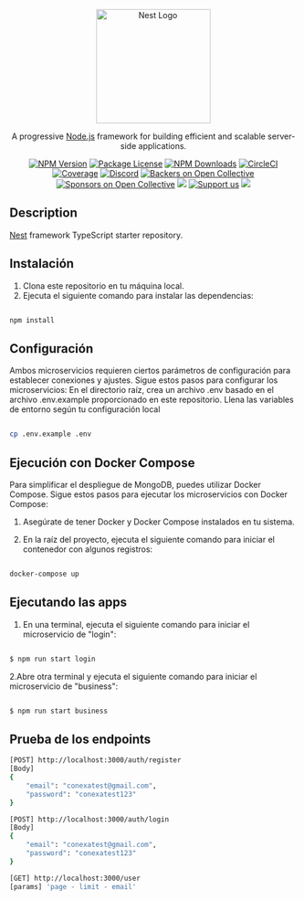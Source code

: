 <p align="center">
  <a href="http://nestjs.com/" target="blank"><img src="https://nestjs.com/img/logo-small.svg" width="200" alt="Nest Logo" /></a>
</p>

[circleci-image]: https://img.shields.io/circleci/build/github/nestjs/nest/master?token=abc123def456
[circleci-url]: https://circleci.com/gh/nestjs/nest

  <p align="center">A progressive <a href="http://nodejs.org" target="_blank">Node.js</a> framework for building efficient and scalable server-side applications.</p>
    <p align="center">
<a href="https://www.npmjs.com/~nestjscore" target="_blank"><img src="https://img.shields.io/npm/v/@nestjs/core.svg" alt="NPM Version" /></a>
<a href="https://www.npmjs.com/~nestjscore" target="_blank"><img src="https://img.shields.io/npm/l/@nestjs/core.svg" alt="Package License" /></a>
<a href="https://www.npmjs.com/~nestjscore" target="_blank"><img src="https://img.shields.io/npm/dm/@nestjs/common.svg" alt="NPM Downloads" /></a>
<a href="https://circleci.com/gh/nestjs/nest" target="_blank"><img src="https://img.shields.io/circleci/build/github/nestjs/nest/master" alt="CircleCI" /></a>
<a href="https://coveralls.io/github/nestjs/nest?branch=master" target="_blank"><img src="https://coveralls.io/repos/github/nestjs/nest/badge.svg?branch=master#9" alt="Coverage" /></a>
<a href="https://discord.gg/G7Qnnhy" target="_blank"><img src="https://img.shields.io/badge/discord-online-brightgreen.svg" alt="Discord"/></a>
<a href="https://opencollective.com/nest#backer" target="_blank"><img src="https://opencollective.com/nest/backers/badge.svg" alt="Backers on Open Collective" /></a>
<a href="https://opencollective.com/nest#sponsor" target="_blank"><img src="https://opencollective.com/nest/sponsors/badge.svg" alt="Sponsors on Open Collective" /></a>
  <a href="https://paypal.me/kamilmysliwiec" target="_blank"><img src="https://img.shields.io/badge/Donate-PayPal-ff3f59.svg"/></a>
    <a href="https://opencollective.com/nest#sponsor"  target="_blank"><img src="https://img.shields.io/badge/Support%20us-Open%20Collective-41B883.svg" alt="Support us"></a>
  <a href="https://twitter.com/nestframework" target="_blank"><img src="https://img.shields.io/twitter/follow/nestframework.svg?style=social&label=Follow"></a>
</p>
  <!--[![Backers on Open Collective](https://opencollective.com/nest/backers/badge.svg)](https://opencollective.com/nest#backer)
  [![Sponsors on Open Collective](https://opencollective.com/nest/sponsors/badge.svg)](https://opencollective.com/nest#sponsor)-->

## Description

[Nest](https://github.com/nestjs/nest) framework TypeScript starter repository.

## Instalación

1. Clona este repositorio en tu máquina local.
2. Ejecuta el siguiente comando para instalar las dependencias:

```bash

npm install

```
## Configuración

Ambos microservicios requieren ciertos parámetros de configuración para establecer conexiones y ajustes. Sigue estos pasos para configurar los microservicios:
En el directorio raíz, crea un archivo .env basado en el archivo .env.example proporcionado en este repositorio. Llena las variables de entorno según tu configuración local

```bash

cp .env.example .env

```

## Ejecución con Docker Compose

Para simplificar el despliegue de MongoDB, puedes utilizar Docker Compose. Sigue estos pasos para ejecutar los microservicios con Docker Compose:

1. Asegúrate de tener Docker y Docker Compose instalados en tu sistema.

2. En la raíz del proyecto, ejecuta el siguiente comando para iniciar el contenedor con algunos registros:

```bash

docker-compose up

```

## Ejecutando las apps

1. En una terminal, ejecuta el siguiente comando para iniciar el microservicio de "login":

```bash

$ npm run start login

```

2.Abre otra terminal y ejecuta el siguiente comando para iniciar el microservicio de "business":

```bash

$ npm run start business

```

## Prueba de los endpoints

```bash
[POST] http://localhost:3000/auth/register
[Body]
{
    "email": "conexatest@gmail.com",
    "password": "conexatest123"
}

[POST] http://localhost:3000/auth/login
[Body]
{
    "email": "conexatest@gmail.com",
    "password": "conexatest123"
}

[GET] http://localhost:3000/user
[params] 'page - limit - email'

```




